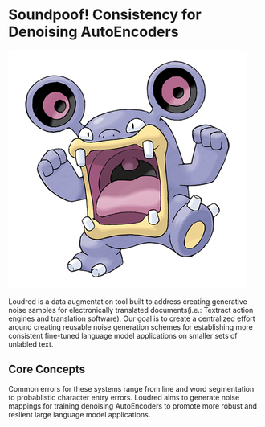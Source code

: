 # Soundpoof! Consistency for Denoising AutoEncoders

![](docs/Loudred.jpeg?raw=true "Title")

Loudred is a data augmentation tool built to address creating generative noise samples for electronically translated documents(i.e.: Textract action engines and translation software). Our goal is to create a centralized effort around creating reusable noise generation schemes for establishing more consistent fine-tuned language model applications on smaller sets of unlabled text.

## Core Concepts
Common errors for these systems range from line and word segmentation to probablistic character entry errors. Loudred aims to generate noise mappings for training denoising AutoEncoders to promote more robust and reslient large language model applications.

